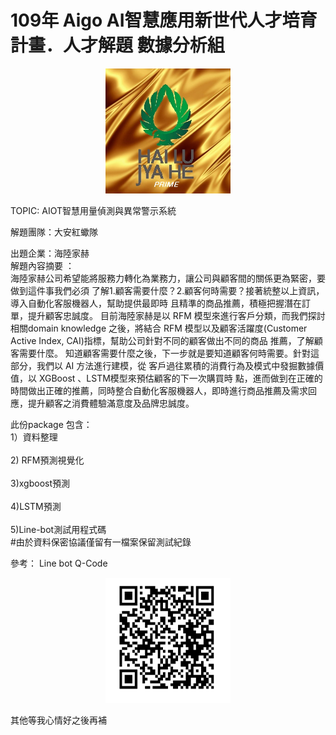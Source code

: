 # 109年 Aigo AI智慧應用新世代人才培育計畫．人才解題 數據分析組 

<p align="center">
  <img width="200" height="200" src="https://github.com/chikangtsai/Aigo-hai1uD/blob/main/海陸package/gloden陸.jpg">
</p>

TOPIC: AIOT智慧用量偵測與異常警示系統<br/>

解題團隊：大安紅蠍隊<br/>

出題企業：海陸家赫<br/>
解題內容摘要 ：<br/>
  海陸家赫公司希望能將服務力轉化為業務力，讓公司與顧客間的關係更為緊密，要做到這件事我們必須
  了解1.顧客需要什麼？2.顧客何時需要？接著統整以上資訊，導入自動化客服機器人，幫助提供最即時
  且精準的商品推薦，積極把握潛在訂單，提升顧客忠誠度。 
  目前海陸家赫是以 RFM 模型來進行客戶分類，而我們探討相關domain knowledge 之後，將結合 RFM
  模型以及顧客活躍度(Customer Active Index, CAI)指標，幫助公司針對不同的顧客做出不同的商品
  推薦，了解顧客需要什麼。 
  知道顧客需要什麼之後，下一步就是要知道顧客何時需要。針對這部分，我們以 AI 方法進行建模，從
  客戶過往累積的消費行為及模式中發掘數據價值，以 XGBoost 、LSTM模型來預估顧客的下一次購買時
  點，進而做到在正確的時間做出正確的推薦，同時整合自動化客服機器人，即時進行商品推薦及需求回
  應，提升顧客之消費體驗滿意度及品牌忠誠度。 <br/>

此份package 包含：<br/>
1）資料整理<br/><br/>  2) RFM預測視覺化<br/><br/>  3)xgboost預測<br/><br/>   4)LSTM預測<br/><br/>  5)Line-bot測試用程式碼<br/>
#由於資料保密協議僅留有一檔案保留測試紀錄

參考： Line bot Q-Code

<p align="center">
  <img width="200" height="200" src="https://github.com/chikangtsai/Aigo-hai1uD/blob/main/海陸package/QRCODE.PNG">
</p>

其他等我心情好之後再補



